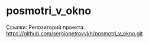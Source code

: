 # posmotri_v_okno

Ссылки:
Репозиторий проекта: https://github.com/sergiopetrovykh/posmotri_v_okno.git
